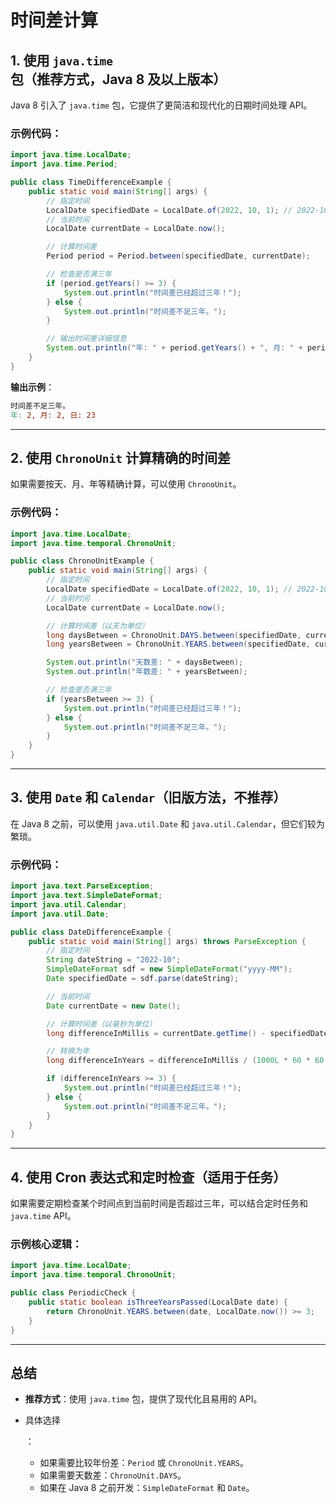 # 时间差计算

## 1. 使用 `java.time` 包（推荐方式，Java 8 及以上版本）

Java 8 引入了 `java.time` 包，它提供了更简洁和现代化的日期时间处理 API。

### 示例代码：

```java
import java.time.LocalDate;
import java.time.Period;

public class TimeDifferenceExample {
    public static void main(String[] args) {
        // 指定时间
        LocalDate specifiedDate = LocalDate.of(2022, 10, 1); // 2022-10-01
        // 当前时间
        LocalDate currentDate = LocalDate.now();

        // 计算时间差
        Period period = Period.between(specifiedDate, currentDate);

        // 检查是否满三年
        if (period.getYears() >= 3) {
            System.out.println("时间差已经超过三年！");
        } else {
            System.out.println("时间差不足三年。");
        }

        // 输出时间差详细信息
        System.out.println("年: " + period.getYears() + ", 月: " + period.getMonths() + ", 日: " + period.getDays());
    }
}
```

**输出示例**：

```makefile
时间差不足三年。
年: 2, 月: 2, 日: 23
```

------

## 2. 使用 `ChronoUnit` 计算精确的时间差

如果需要按天、月、年等精确计算，可以使用 `ChronoUnit`。

### 示例代码：

```java
import java.time.LocalDate;
import java.time.temporal.ChronoUnit;

public class ChronoUnitExample {
    public static void main(String[] args) {
        // 指定时间
        LocalDate specifiedDate = LocalDate.of(2022, 10, 1); // 2022-10-01
        // 当前时间
        LocalDate currentDate = LocalDate.now();

        // 计算时间差（以天为单位）
        long daysBetween = ChronoUnit.DAYS.between(specifiedDate, currentDate);
        long yearsBetween = ChronoUnit.YEARS.between(specifiedDate, currentDate);

        System.out.println("天数差: " + daysBetween);
        System.out.println("年数差: " + yearsBetween);

        // 检查是否满三年
        if (yearsBetween >= 3) {
            System.out.println("时间差已经超过三年！");
        } else {
            System.out.println("时间差不足三年。");
        }
    }
}
```

------

## 3. 使用 `Date` 和 `Calendar`（旧版方法，不推荐）

在 Java 8 之前，可以使用 `java.util.Date` 和 `java.util.Calendar`，但它们较为繁琐。

### 示例代码：

```java
import java.text.ParseException;
import java.text.SimpleDateFormat;
import java.util.Calendar;
import java.util.Date;

public class DateDifferenceExample {
    public static void main(String[] args) throws ParseException {
        // 指定时间
        String dateString = "2022-10";
        SimpleDateFormat sdf = new SimpleDateFormat("yyyy-MM");
        Date specifiedDate = sdf.parse(dateString);

        // 当前时间
        Date currentDate = new Date();

        // 计算时间差（以毫秒为单位）
        long differenceInMillis = currentDate.getTime() - specifiedDate.getTime();

        // 转换为年
        long differenceInYears = differenceInMillis / (1000L * 60 * 60 * 24 * 365);

        if (differenceInYears >= 3) {
            System.out.println("时间差已经超过三年！");
        } else {
            System.out.println("时间差不足三年。");
        }
    }
}
```

------

## 4. 使用 Cron 表达式和定时检查（适用于任务）

如果需要定期检查某个时间点到当前时间是否超过三年，可以结合定时任务和 `java.time` API。

### 示例核心逻辑：

```java
import java.time.LocalDate;
import java.time.temporal.ChronoUnit;

public class PeriodicCheck {
    public static boolean isThreeYearsPassed(LocalDate date) {
        return ChronoUnit.YEARS.between(date, LocalDate.now()) >= 3;
    }
}
```

------

## 总结

- **推荐方式**：使用 `java.time` 包，提供了现代化且易用的 API。

- 具体选择

  ：

  - 如果需要比较年份差：`Period` 或 `ChronoUnit.YEARS`。
  - 如果需要天数差：`ChronoUnit.DAYS`。
  - 如果在 Java 8 之前开发：`SimpleDateFormat` 和 `Date`。